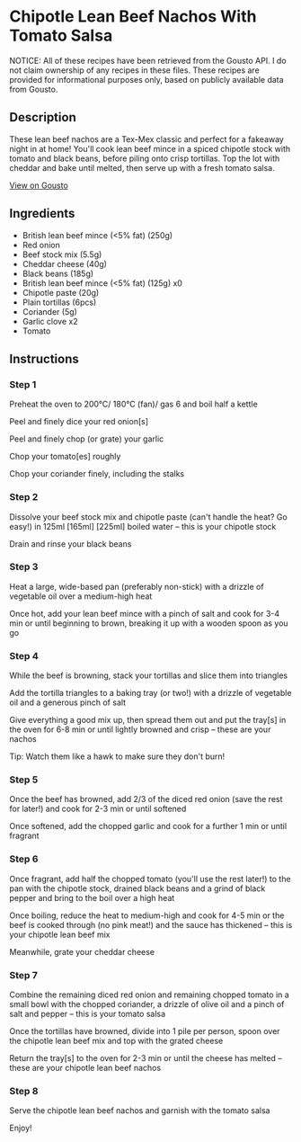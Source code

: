 # Chipotle Lean Beef Nachos With Tomato Salsa

NOTICE: All of these recipes have been retrieved from the Gousto API. I do not claim ownership of any recipes in these files. These recipes are provided for informational purposes only, based on publicly available data from Gousto.

## Description

These lean beef nachos are a Tex-Mex classic and perfect for a fakeaway night in at home! You'll cook lean beef mince in a spiced chipotle stock with tomato and black beans, before piling onto crisp tortillas. Top the lot with cheddar and bake until melted, then serve up with a fresh tomato salsa.

[View on Gousto](https://www.gousto.co.uk/recipes/cookbook/chipotle-lean-beef-nachos-with-tomato-salsa)

## Ingredients

- British lean beef mince (<5% fat) (250g)
- Red onion
- Beef stock mix (5.5g)
- Cheddar cheese (40g)
- Black beans (185g)
- British lean beef mince (<5% fat) (125g) x0
- Chipotle paste (20g)
- Plain tortillas (6pcs)
- Coriander (5g)
- Garlic clove x2
- Tomato

## Instructions


### Step 1

Preheat the oven to 200°C/ 180°C (fan)/ gas 6 and boil half a kettle

Peel and finely dice your red onion[s]

Peel and finely chop (or grate) your garlic

Chop your tomato[es] roughly

Chop your coriander finely, including the stalks


### Step 2

Dissolve your beef stock mix and chipotle paste (can't handle the heat? Go easy!) in 125ml <span class="text-purple">[165ml] </span><span class="text-danger">[225ml]</span> boiled water – this is your chipotle stock

Drain and rinse your black beans


### Step 3

Heat a large, wide-based pan (preferably non-stick) with a drizzle of vegetable oil over a medium-high heat

Once hot, add your lean beef mince with a pinch of salt and cook for 3-4 min or until beginning to brown, breaking it up with a wooden spoon as you go


### Step 4

While the beef is browning, stack your tortillas and slice them into triangles

Add the tortilla triangles to a baking tray (or two!) with a drizzle of vegetable oil and a generous pinch of salt

Give everything a good mix up, then spread them out and put the tray[s] in the oven for 6-8 min or until lightly browned and crisp – these are your nachos

Tip: Watch them like a hawk to make sure they don't burn!


### Step 5

Once the beef has browned, add 2/3 of the diced red onion (save the rest for later!) and cook for 2-3 min or until softened

Once softened, add the chopped garlic and cook for a further 1 min or until fragrant


### Step 6

Once fragrant, add half the chopped tomato (you'll use the rest later!) to the pan with the chipotle stock, drained black beans and a grind of black pepper and bring to the boil over a high heat

Once boiling, reduce the heat to medium-high and cook for 4-5 min or the beef is cooked through (no pink meat!) and the sauce has thickened – this is your chipotle lean beef mix

Meanwhile, grate your cheddar cheese


### Step 7

Combine the remaining diced red onion and remaining chopped tomato in a small bowl with the chopped coriander, a drizzle of olive oil and a pinch of salt and pepper – this is your tomato salsa

Once the tortillas have browned, divide into 1 pile per person, spoon over the chipotle lean beef mix and top with the grated cheese

Return the tray[s] to the oven for 2-3 min or until the cheese has melted – these are your chipotle lean beef nachos

### Step 8

Serve the chipotle lean beef nachos and garnish with the tomato salsa

Enjoy!


